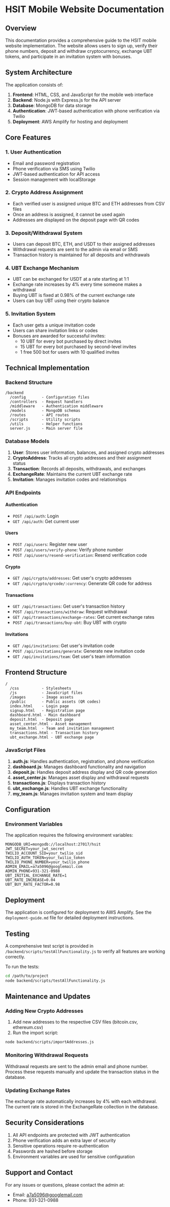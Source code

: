 # HSIT Mobile Website Documentation

## Overview

This documentation provides a comprehensive guide to the HSIT mobile website implementation. The website allows users to sign up, verify their phone numbers, deposit and withdraw cryptocurrency, exchange UBT tokens, and participate in an invitation system with bonuses.

## System Architecture

The application consists of:

1. **Frontend**: HTML, CSS, and JavaScript for the mobile web interface
2. **Backend**: Node.js with Express.js for the API server
3. **Database**: MongoDB for data storage
4. **Authentication**: JWT-based authentication with phone verification via Twilio
5. **Deployment**: AWS Amplify for hosting and deployment

## Core Features

### 1. User Authentication

- Email and password registration
- Phone verification via SMS using Twilio
- JWT-based authentication for API access
- Session management with localStorage

### 2. Crypto Address Assignment

- Each verified user is assigned unique BTC and ETH addresses from CSV files
- Once an address is assigned, it cannot be used again
- Addresses are displayed on the deposit page with QR codes

### 3. Deposit/Withdrawal System

- Users can deposit BTC, ETH, and USDT to their assigned addresses
- Withdrawal requests are sent to the admin via email or SMS
- Transaction history is maintained for all deposits and withdrawals

### 4. UBT Exchange Mechanism

- UBT can be exchanged for USDT at a rate starting at 1:1
- Exchange rate increases by 4% every time someone makes a withdrawal
- Buying UBT is fixed at 0.98% of the current exchange rate
- Users can buy UBT using their crypto balance

### 5. Invitation System

- Each user gets a unique invitation code
- Users can share invitation links or codes
- Bonuses are awarded for successful invites:
  - 10 UBT for every bot purchased by direct invites
  - 15 UBT for every bot purchased by second-level invites
  - 1 free 500 bot for users with 10 qualified invites

## Technical Implementation

### Backend Structure

```
/backend
  /config       - Configuration files
  /controllers  - Request handlers
  /middleware   - Authentication middleware
  /models       - MongoDB schemas
  /routes       - API routes
  /scripts      - Utility scripts
  /utils        - Helper functions
  server.js     - Main server file
```

### Database Models

1. **User**: Stores user information, balances, and assigned crypto addresses
2. **CryptoAddress**: Tracks all crypto addresses and their assignment status
3. **Transaction**: Records all deposits, withdrawals, and exchanges
4. **ExchangeRate**: Maintains the current UBT exchange rate
5. **Invitation**: Manages invitation codes and relationships

### API Endpoints

#### Authentication
- `POST /api/auth`: Login
- `GET /api/auth`: Get current user

#### Users
- `POST /api/users`: Register new user
- `POST /api/users/verify-phone`: Verify phone number
- `POST /api/users/resend-verification`: Resend verification code

#### Crypto
- `GET /api/crypto/addresses`: Get user's crypto addresses
- `GET /api/crypto/qrcode/:currency`: Generate QR code for address

#### Transactions
- `GET /api/transactions`: Get user's transaction history
- `POST /api/transactions/withdraw`: Request withdrawal
- `GET /api/transactions/exchange-rates`: Get current exchange rates
- `POST /api/transactions/buy-ubt`: Buy UBT with crypto

#### Invitations
- `GET /api/invitations`: Get user's invitation code
- `POST /api/invitations/generate`: Generate new invitation code
- `GET /api/invitations/team`: Get user's team information

## Frontend Structure

```
/
  /css          - Stylesheets
  /js           - JavaScript files
  /images       - Image assets
  /public       - Public assets (QR codes)
  index.html    - Login page
  signup.html   - Registration page
  dashboard.html - Main dashboard
  deposit.html  - Deposit page
  asset_center.html - Asset management
  my_team.html  - Team and invitation management
  transactions.html - Transaction history
  ubt_exchange.html - UBT exchange page
```

### JavaScript Files

1. **auth.js**: Handles authentication, registration, and phone verification
2. **dashboard.js**: Manages dashboard functionality and navigation
3. **deposit.js**: Handles deposit address display and QR code generation
4. **asset_center.js**: Manages asset display and withdrawal requests
5. **transactions.js**: Displays transaction history
6. **ubt_exchange.js**: Handles UBT exchange functionality
7. **my_team.js**: Manages invitation system and team display

## Configuration

### Environment Variables

The application requires the following environment variables:

```
MONGODB_URI=mongodb://localhost:27017/hsit
JWT_SECRET=your_jwt_secret
TWILIO_ACCOUNT_SID=your_twilio_sid
TWILIO_AUTH_TOKEN=your_twilio_token
TWILIO_PHONE_NUMBER=your_twilio_phone
ADMIN_EMAIL=a7a5096@googlemail.com
ADMIN_PHONE=931-321-0988
UBT_INITIAL_EXCHANGE_RATE=1
UBT_RATE_INCREASE=0.04
UBT_BUY_RATE_FACTOR=0.98
```

## Deployment

The application is configured for deployment to AWS Amplify. See the `deployment-guide.md` file for detailed deployment instructions.

## Testing

A comprehensive test script is provided in `/backend/scripts/testAllFunctionality.js` to verify all features are working correctly.

To run the tests:

```bash
cd /path/to/project
node backend/scripts/testAllFunctionality.js
```

## Maintenance and Updates

### Adding New Crypto Addresses

1. Add new addresses to the respective CSV files (bitcoin.csv, ethereum.csv)
2. Run the import script:

```bash
node backend/scripts/importAddresses.js
```

### Monitoring Withdrawal Requests

Withdrawal requests are sent to the admin email and phone number. Process these requests manually and update the transaction status in the database.

### Updating Exchange Rates

The exchange rate automatically increases by 4% with each withdrawal. The current rate is stored in the ExchangeRate collection in the database.

## Security Considerations

1. All API endpoints are protected with JWT authentication
2. Phone verification adds an extra layer of security
3. Sensitive operations require re-authentication
4. Passwords are hashed before storage
5. Environment variables are used for sensitive configuration

## Support and Contact

For any issues or questions, please contact the admin at:
- Email: a7a5096@googlemail.com
- Phone: 931-321-0988
